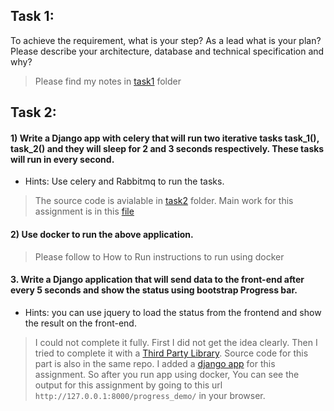 ## Task 1:
To achieve the requirement, what is your step? As a lead what is your plan? Please describe your architecture, database and technical specification and why?

> Please find my notes in [task1](/task1) folder

## Task 2:


#### 1) Write a Django app with celery that will run two iterative tasks task_1(), task_2() and they will sleep for 2 and 3 seconds respectively. These tasks will run in every second.
- Hints: Use celery and Rabbitmq to run the tasks.

> The source code is avialable in [task2](/task2) folder. Main work for this assignment is in this [file](task2/idare/settings.py)

#### 2) Use docker to run the above application.

> Please follow to How to Run instructions to run using docker

#### 3. Write a Django application that will send data to the front-end after every 5 seconds and show the status using bootstrap Progress bar.
- Hints: you can use jquery to load the status from the frontend and show the result
on the front-end.

> I could not complete it fully. First I did not get the idea clearly. Then I tried to complete it with a [Third Party Library](https://github.com/czue/celery-progress). Source code for this part is also in the same repo. I added a [django app](task2/progress_demo) for this assignment. So after you run app using docker, You can see the output for this assignment by going to this url `http://127.0.0.1:8000/progress_demo/` in your browser.
